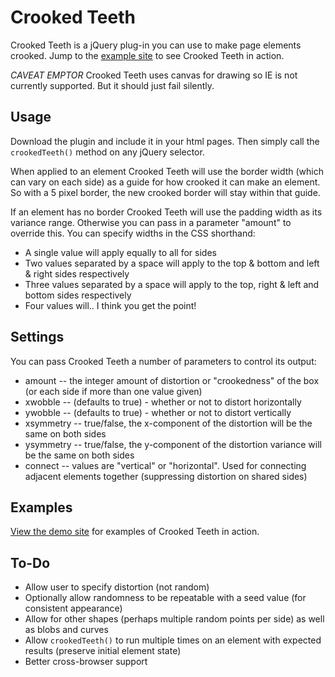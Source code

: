Crooked Teeth
=============

Crooked Teeth is a jQuery plug-in you can use to make page elements crooked. Jump to the [example site](http://ansonparker.github.com/Crooked-Teeth) to see Crooked Teeth in action.

_CAVEAT EMPTOR_ Crooked Teeth uses canvas for drawing so IE is not currently supported. But it should just fail silently.

Usage
-----

Download the plugin and include it in your html pages. Then simply call the `crookedTeeth()` method on any jQuery selector. 

When applied to an element Crooked Teeth will use the border width (which can vary on each side) as a guide for how crooked it can make an element. So with a 5 pixel border, the new crooked border will stay within that guide.

If an element has no border Crooked Teeth will use the padding width as its variance range. Otherwise you can pass in a parameter "amount" to override this. You can specify widths in the CSS shorthand:

* A single value will apply equally to all for sides
* Two values separated by a space will apply to the top & bottom and left & right sides respectively
* Three values separated by a space will apply to the top, right & left and bottom sides respectively
* Four values will.. I think you get the point!

Settings
--------

You can pass Crooked Teeth a number of parameters to control its output:

* amount -- the integer amount of distortion or "crookedness" of the box (or each side if more than one value given)
* xwobble -- (defaults to true) - whether or not to distort horizontally
* ywobble -- (defaults to true) - whether or not to distort vertically
* xsymmetry -- true/false, the x-component of the distortion will be the same on both sides
* ysymmetry -- true/false, the y-component of the distortion variance will be the same on both sides
* connect -- values are "vertical" or "horizontal". Used for connecting adjacent elements together (suppressing distortion on shared sides)

Examples
--------

[View the demo site](http://ansonparker.github.com/Crooked-Teeth) for examples of Crooked Teeth in action.

To-Do
-----

* Allow user to specify distortion (not random)
* Optionally allow randomness to be repeatable with a seed value (for consistent appearance)
* Allow for other shapes (perhaps multiple random points per side) as well as blobs and curves
* Allow `crookedTeeth()` to run multiple times on an element with expected results (preserve initial element state)
* Better cross-browser support
